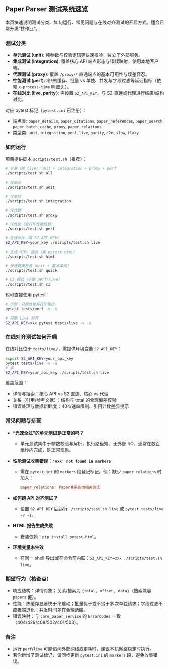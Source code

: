 ## Paper Parser 测试系统速览

本页快速说明测试分类、如何运行、常见问题与在线对齐测试的开启方式。适合日常开发“抄作业”。

### 测试分类
- **单元测试 (unit)**: 纯参数与校验逻辑等快速校验，独立于外部服务。
- **集成测试 (integration)**: 覆盖核心 API 端点形态与错误映射，使用本地客户端。
- **代理测试 (proxy)**: 覆盖 `/proxy/*` 直通端点的基本可用性与误差容忍。
- **性能测试 (perf)**: 冷/热缓存、批量 vs 单独、并发与字段过滤等延迟指标（依赖 `x-process-time` 响应头）。
- **在线对比 (live, parity)**: 需设置 `S2_API_KEY`，与 S2 直连或代理进行结果/结构对比。

对应 pytest 标记（`pytest.ini` 已注册）：
- 端点类: `paper_details`, `paper_citations`, `paper_references`, `paper_search`, `paper_batch`, `cache`, `proxy`, `paper_relations`
- 类型类: `unit`, `integration`, `perf`, `live`, `parity`, `e2e`, `slow`, `flaky`

### 如何运行
项目提供脚本 `scripts/test.sh`（推荐）：

```bash
# 全量（除 live）：unit + integration + proxy + perf
./scripts/test.sh all

# 仅单元
./scripts/test.sh unit

# 仅集成
./scripts/test.sh integration

# 仅代理
./scripts/test.sh proxy

# 仅性能（会打印性能信息）
./scripts/test.sh perf

# 在线对比（需 S2_API_KEY）
S2_API_KEY=your_key ./scripts/test.sh live

# 生成 HTML 报告（需 pytest-html）
./scripts/test.sh html

# 快速健康检查（unit + 基本集成）
./scripts/test.sh quick

# CI 模式（不跑 perf/live）
./scripts/test.sh ci
```

也可直接使用 pytest：
```bash
# 示例：只跑性能并打印输出
pytest tests/perf -v -s

# 只跑 live 对齐
S2_API_KEY=xxx pytest tests/live -v -s
```

### 在线对齐测试如何开启
在线对比位于 `tests/live/`，需提供环境变量 `S2_API_KEY`：
```bash
export S2_API_KEY=your_api_key
pytest tests/live -v -s
# 或
S2_API_KEY=your_api_key ./scripts/test.sh live
```
覆盖范围：
- 详情与搜索：核心 API vs S2 直连、核心 vs 代理
- 关系（引用/参考文献）：结构与 total 的合理偏差校验
- 错误处理与数据新鲜度：404/速率限制、引用计数差异提示

### 常见问题与排查
- **“光速全过”的单元测试是正常的吗？**
  - 单元测试集中于参数校验与解析，执行路径短、无外部 I/O，通常在数百毫秒内完成，是正常现象。

- **性能测试收集错误：`'xxx' not found in markers`**
  - 需在 `pytest.ini` 的 `markers` 段登记标记。例：缺少 `paper_relations` 时加入：
    ```ini
    paper_relations: Paper关系查询相关测试
    ```

- **如何跑 API 对齐测试？**
  - 设置 `S2_API_KEY` 后运行 `./scripts/test.sh live` 或 `pytest tests/live -v -s`。

- **HTML 报告生成失败**
  - 安装依赖：`pip install pytest-html`。

- **环境变量未生效**
  - 在同一 shell 导出或在命令前内联：`S2_API_KEY=xxx ./scripts/test.sh live`。

### 期望行为（核查点）
- 响应结构：详情对象；关系/搜索为 `{total, offset, data}`（搜索兼容 `papers` 键）。
- 性能：热缓存显著快于冷启动；批量优于或不劣于多次单独请求；字段过滤不应极端退化；并发时间差在合理范围。
- 错误映射：与 `core_paper_service` 的 `ErrorCodes` 一致（404/429/408/502/401/503）。

### 备注
- 运行 `perf`/`live` 可能访问外部网络或更耗时，建议本机网络稳定时执行。
- 若你新增了测试标记，请同步更新 `pytest.ini` 的 `markers` 段，避免收集错误。


